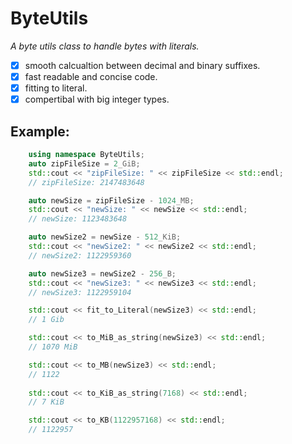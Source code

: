 # ByteUtils

_A byte utils class to handle bytes with literals._

- [x] smooth calcualtion between decimal and binary suffixes.
- [x] fast readable and concise code.
- [x] fitting to literal.
- [x] compertibal with big integer types.

## Example:
```C++
    using namespace ByteUtils;
    auto zipFileSize = 2_GiB;
    std::cout << "zipFileSize: " << zipFileSize << std::endl;
    // zipFileSize: 2147483648

    auto newSize = zipFileSize - 1024_MB;
    std::cout << "newSize: " << newSize << std::endl;
    // newSize: 1123483648

    auto newSize2 = newSize - 512_KiB;
    std::cout << "newSize2: " << newSize2 << std::endl;
    // newSize2: 1122959360

    auto newSize3 = newSize2 - 256_B;
    std::cout << "newSize3: " << newSize3 << std::endl;
    // newSize3: 1122959104

    std::cout << fit_to_Literal(newSize3) << std::endl;
    // 1 Gib

    std::cout << to_MiB_as_string(newSize3) << std::endl;
    // 1070 MiB

    std::cout << to_MB(newSize3) << std::endl;
    // 1122
    
    std::cout << to_KiB_as_string(7168) << std::endl;
    // 7 KiB

    std::cout << to_KB(1122957168) << std::endl;
    // 1122957

